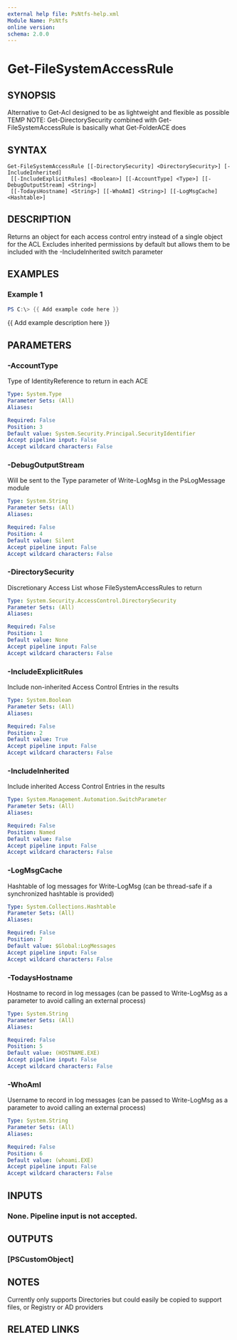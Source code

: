 ```yaml
---
external help file: PsNtfs-help.xml
Module Name: PsNtfs
online version:
schema: 2.0.0
---
```


# Get-FileSystemAccessRule

## SYNOPSIS
Alternative to Get-Acl designed to be as lightweight and flexible as possible
TEMP NOTE: Get-DirectorySecurity combined with Get-FileSystemAccessRule is basically what Get-FolderACE does

## SYNTAX

```
Get-FileSystemAccessRule [[-DirectorySecurity] <DirectorySecurity>] [-IncludeInherited]
 [[-IncludeExplicitRules] <Boolean>] [[-AccountType] <Type>] [[-DebugOutputStream] <String>]
 [[-TodaysHostname] <String>] [[-WhoAmI] <String>] [[-LogMsgCache] <Hashtable>]
```

## DESCRIPTION
Returns an object for each access control entry instead of a single object for the ACL
Excludes inherited permissions by default but allows them to be included with the -IncludeInherited switch parameter

## EXAMPLES

### Example 1
```powershell
PS C:\> {{ Add example code here }}
```

{{ Add example description here }}

## PARAMETERS

### -AccountType
Type of IdentityReference to return in each ACE

```yaml
Type: System.Type
Parameter Sets: (All)
Aliases:

Required: False
Position: 3
Default value: System.Security.Principal.SecurityIdentifier
Accept pipeline input: False
Accept wildcard characters: False
```

### -DebugOutputStream
Will be sent to the Type parameter of Write-LogMsg in the PsLogMessage module

```yaml
Type: System.String
Parameter Sets: (All)
Aliases:

Required: False
Position: 4
Default value: Silent
Accept pipeline input: False
Accept wildcard characters: False
```

### -DirectorySecurity
Discretionary Access List whose FileSystemAccessRules to return

```yaml
Type: System.Security.AccessControl.DirectorySecurity
Parameter Sets: (All)
Aliases:

Required: False
Position: 1
Default value: None
Accept pipeline input: False
Accept wildcard characters: False
```

### -IncludeExplicitRules
Include non-inherited Access Control Entries in the results

```yaml
Type: System.Boolean
Parameter Sets: (All)
Aliases:

Required: False
Position: 2
Default value: True
Accept pipeline input: False
Accept wildcard characters: False
```

### -IncludeInherited
Include inherited Access Control Entries in the results

```yaml
Type: System.Management.Automation.SwitchParameter
Parameter Sets: (All)
Aliases:

Required: False
Position: Named
Default value: False
Accept pipeline input: False
Accept wildcard characters: False
```

### -LogMsgCache
Hashtable of log messages for Write-LogMsg (can be thread-safe if a synchronized hashtable is provided)

```yaml
Type: System.Collections.Hashtable
Parameter Sets: (All)
Aliases:

Required: False
Position: 7
Default value: $Global:LogMessages
Accept pipeline input: False
Accept wildcard characters: False
```

### -TodaysHostname
Hostname to record in log messages (can be passed to Write-LogMsg as a parameter to avoid calling an external process)

```yaml
Type: System.String
Parameter Sets: (All)
Aliases:

Required: False
Position: 5
Default value: (HOSTNAME.EXE)
Accept pipeline input: False
Accept wildcard characters: False
```

### -WhoAmI
Username to record in log messages (can be passed to Write-LogMsg as a parameter to avoid calling an external process)

```yaml
Type: System.String
Parameter Sets: (All)
Aliases:

Required: False
Position: 6
Default value: (whoami.EXE)
Accept pipeline input: False
Accept wildcard characters: False
```

## INPUTS

### None. Pipeline input is not accepted.
## OUTPUTS

### [PSCustomObject]
## NOTES
Currently only supports Directories but could easily be copied to support files, or Registry or AD providers

## RELATED LINKS
